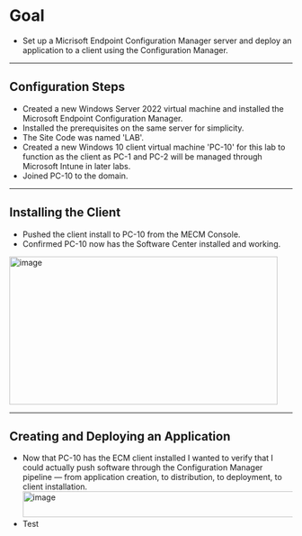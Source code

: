 # Goal
- Set up a Micrisoft Endpoint Configuration Manager server and deploy an application to a client using the Configuration Manager.

---

## Configuration Steps
- Created a new Windows Server 2022 virtual machine and installed the Microsoft Endpoint Configuration Manager.
- Installed the prerequisites on the same server for simplicity.
- The Site Code was named 'LAB'.
- Created a new Windows 10 client virtual machine 'PC-10' for this lab to function as the client as PC-1 and PC-2 will be managed through Microsoft Intune in later labs.
- Joined PC-10 to the domain.

 ---

## Installing the Client
- Pushed the client install to PC-10 from the MECM Console.
- Confirmed PC-10 now has the Software Center installed and working.
<img width="477" height="263" alt="image" src="https://github.com/user-attachments/assets/89174210-2b55-4ec3-afe4-a301b474013a" />

---

## Creating and Deploying an Application
- Now that PC-10 has the ECM client installed I wanted to verify that I could actually push software through the Configuration Manager pipeline — from application creation, to distribution, to deployment, to client installation.
  <img width="854" height="46" alt="image" src="https://github.com/user-attachments/assets/0dbf5875-e8a0-47a6-a087-cac8f2f267ec" />
- Test
